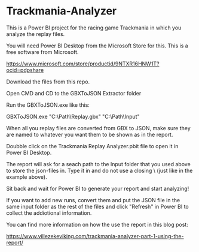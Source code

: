 # Trackmania-Analyzer
This is a Power BI project for the racing game Trackmania in which you analyze the replay files.


You will need Power BI Desktop from the Microsoft Store for this. This is a free software from Microsoft.

https://www.microsoft.com/store/productid/9NTXR16HNW1T?ocid=pdpshare



Download the files from this repo.

Open CMD and CD to the GBXToJSON Extractor folder

Run the GBXToJSON.exe like this:

GBXToJSON.exe "C:\Path\Replay.gbx" "C:\Path\Input"



When all you replay files are converted from GBX to JSON, make sure they are named to whatever you want them to be shown as in the report.

Doubble click on the Trackmania Replay Analyzer.pbit file to open it in Power BI Desktop.

The report will ask for a seach path to the Input folder that you used above to store the json-files in. Type it in and do not use a closing \ (just like in the example above).

Sit back and wait for Power BI to generate your report and start analyzing!


If you want to add new runs, convert them and put the JSON file in the same input folder as the rest of the files and click "Refresh" in Power BI to collect the addiotional information.



You can find more information on how the use the report in this blog post:

https://www.villezekeviking.com/trackmania-analyzer-part-1-using-the-report/
